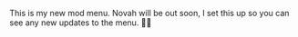This is my new mod menu. Novah will be out soon, I set this up so you can see any new updates to the menu.
🐱‍👤
